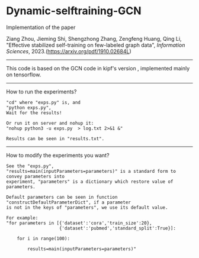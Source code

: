 # Dynamic-selftraining-GCN



Implementation of the paper 

Ziang Zhou, Jieming Shi, Shengzhong Zhang, Zengfeng Huang, Qing Li, "Effective stabilized self-training on few-labeled graph data", <i>Information Sciences</i>, 2023.(https://arxiv.org/pdf/1910.02684L)



*******************************************************************
This code is based on the GCN code in kipf's version , implemented mainly on tensorflow.
*******************************************************************
How to run the experiments?
    
    "cd" where "exps.py" is, and
    "python exps.py", 
    Wait for the results!
    
    Or run it on server and nohup it:
    "nohup python3 -u exps.py  > log.txt 2>&1 &"
    
    Results can be seen in "results.txt".

*******************************************************************
How to modify the experiments you want?

    See the "exps.py", 
    "results=main(inputParameters=parameters)" is a standard form to convey parameters into 
    experiment, "parameters" is a dictionary which restore value of parameters.
    
    Default parameters can be seen in function "constructDefaultParameterDict", if a parameter 
    is not in the keys of "parameters", we use its default value.
    
    For example:
    "for parameters in [{'dataset':'cora','train_size':20},
                        {'dataset':'pubmed','standard_split':True}]:
        
        for i in range(100):
            
            results=main(inputParameters=parameters)"
